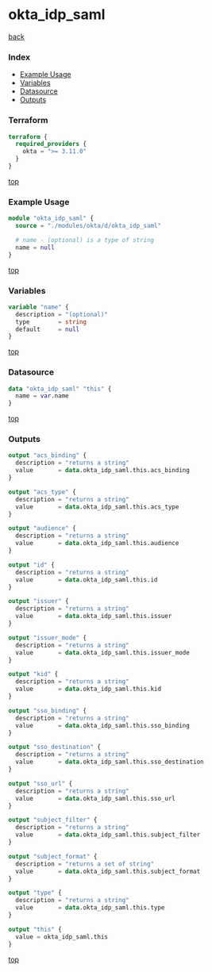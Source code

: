 # okta_idp_saml

[back](../okta.md)

### Index

- [Example Usage](#example-usage)
- [Variables](#variables)
- [Datasource](#datasource)
- [Outputs](#outputs)

### Terraform

```terraform
terraform {
  required_providers {
    okta = ">= 3.11.0"
  }
}
```

[top](#index)

### Example Usage

```terraform
module "okta_idp_saml" {
  source = "./modules/okta/d/okta_idp_saml"

  # name - (optional) is a type of string
  name = null
}
```

[top](#index)

### Variables

```terraform
variable "name" {
  description = "(optional)"
  type        = string
  default     = null
}
```

[top](#index)

### Datasource

```terraform
data "okta_idp_saml" "this" {
  name = var.name
}
```

[top](#index)

### Outputs

```terraform
output "acs_binding" {
  description = "returns a string"
  value       = data.okta_idp_saml.this.acs_binding
}

output "acs_type" {
  description = "returns a string"
  value       = data.okta_idp_saml.this.acs_type
}

output "audience" {
  description = "returns a string"
  value       = data.okta_idp_saml.this.audience
}

output "id" {
  description = "returns a string"
  value       = data.okta_idp_saml.this.id
}

output "issuer" {
  description = "returns a string"
  value       = data.okta_idp_saml.this.issuer
}

output "issuer_mode" {
  description = "returns a string"
  value       = data.okta_idp_saml.this.issuer_mode
}

output "kid" {
  description = "returns a string"
  value       = data.okta_idp_saml.this.kid
}

output "sso_binding" {
  description = "returns a string"
  value       = data.okta_idp_saml.this.sso_binding
}

output "sso_destination" {
  description = "returns a string"
  value       = data.okta_idp_saml.this.sso_destination
}

output "sso_url" {
  description = "returns a string"
  value       = data.okta_idp_saml.this.sso_url
}

output "subject_filter" {
  description = "returns a string"
  value       = data.okta_idp_saml.this.subject_filter
}

output "subject_format" {
  description = "returns a set of string"
  value       = data.okta_idp_saml.this.subject_format
}

output "type" {
  description = "returns a string"
  value       = data.okta_idp_saml.this.type
}

output "this" {
  value = okta_idp_saml.this
}
```

[top](#index)